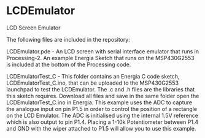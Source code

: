 # LCDEmulator
LCD Screen Emulator

The following files are included in the repository:

LCDEmulator.pde - An LCD screen with serial interface emulator that runs in Processing-2. An example Energia Sketch that runs on the MSP430G2553 is included at the bottom of the Processing code.

LCDEmulatorTest_C - This folder contains an Energia C code sketch, LCDEmulatorTest_C.ino,  that can be uploaded to the MSP430G2553 launchpad to test the LCDEmulator. The .c and .h files are the libraries that this sketch requires. Download all files and save in the same folder open the LCDEmulatorTest_C.ino in Energia. This example uses the ADC to capture the analogue input on pin P1.5 in order to control the position of a rectangle on the LCD Emulator. The ADC is initialised using the internal 1.5V reference which is also output to pin P1.4. Placing a 1-10k Potentiometer between P1.4 and GND with the wiper attached to P1.5 will allow you to use this example.
